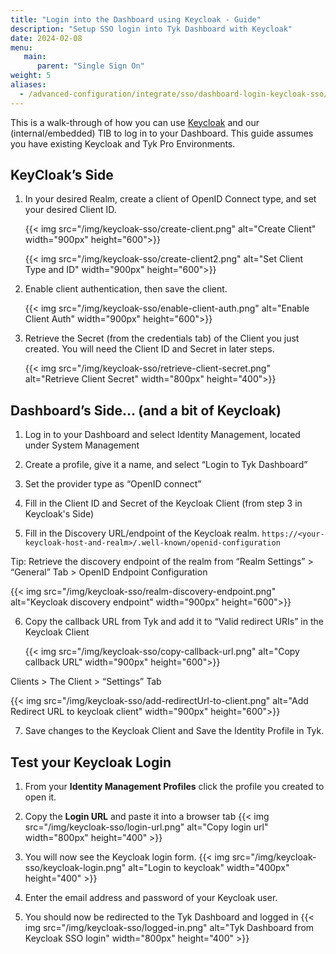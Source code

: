 ```yaml
---
title: "Login into the Dashboard using Keycloak - Guide"
description: "Setup SSO login into Tyk Dashboard with Keycloak"
date: 2024-02-08
menu:
   main:
      parent: "Single Sign On"
weight: 5
aliases:
  - /advanced-configuration/integrate/sso/dashboard-login-keycloak-sso/
---
```



This is a walk-through of how you can use [Keycloak](https://www.keycloak.org) and our (internal/embedded) TIB to log in to your Dashboard. This guide assumes you have existing Keycloak and Tyk Pro Environments.

## KeyCloak’s Side
1. In your desired Realm, create a client of OpenID Connect type, and set your desired Client ID.

   {{< img src="/img/keycloak-sso/create-client.png" alt="Create Client" width="900px" height="600">}}

   {{< img src="/img/keycloak-sso/create-client2.png" alt="Set Client Type and ID" width="900px" height="600">}}


3. Enable client authentication, then save the client.

   {{< img src="/img/keycloak-sso/enable-client-auth.png" alt="Enable Client Auth" width="900px" height="600">}}


4. Retrieve the Secret (from the credentials tab) of the Client you just created. You will need the Client ID and Secret in later steps.

   {{< img src="/img/keycloak-sso/retrieve-client-secret.png" alt="Retrieve Client Secret" width="800px" height="400">}}



## Dashboard’s Side… (and a bit of Keycloak)

1. Log in to your Dashboard and select Identity Management, located under System Management

2. Create a profile, give it a name, and select “Login to Tyk Dashboard”

3. Set the provider type as “OpenID connect”

4. Fill in the Client ID and Secret of the Keycloak Client (from step 3 in Keycloak's Side)

5. Fill in the Discovery URL/endpoint of the Keycloak realm. `https://<your-keycloak-host-and-realm>/.well-known/openid-configuration`

Tip: Retrieve the discovery endpoint of the realm from “Realm Settings” > “General” Tab > OpenID Endpoint Configuration

   {{< img src="/img/keycloak-sso/realm-discovery-endpoint.png" alt="Keycloak discovery endpoint" width="900px" height="600">}}

6. Copy the callback URL from Tyk and add it to “Valid redirect URIs” in the Keycloak Client

   {{< img src="/img/keycloak-sso/copy-callback-url.png" alt="Copy callback URL" width="900px" height="600">}}

Clients > The Client > “Settings” Tab

   {{< img src="/img/keycloak-sso/add-redirectUrl-to-client.png" alt="Add Redirect URL to keycloak client" width="900px" height="600">}}


7. Save changes to the Keycloak Client and Save the Identity Profile in Tyk.


## Test your Keycloak Login
1. From your **Identity Management Profiles** click the profile you created to open it.

2. Copy the **Login URL** and paste it into a browser tab
   {{< img src="/img/keycloak-sso/login-url.png" alt="Copy login url" width="800px" height="400" >}}

3. You will now see the Keycloak login form.
   {{< img src="/img/keycloak-sso/keycloak-login.png" alt="Login to keycloak" width="400px" height="400" >}}

4. Enter the email address and password of your Keycloak user.

5. You should now be redirected to the Tyk Dashboard and logged in
   {{< img src="/img/keycloak-sso/logged-in.png" alt="Tyk Dashboard from Keycloak SSO login" width="800px" height="400" >}}
